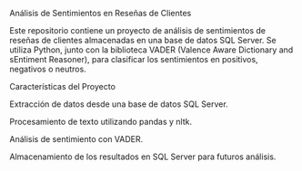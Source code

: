 Análisis de Sentimientos en Reseñas de Clientes

Este repositorio contiene un proyecto de análisis de sentimientos de reseñas de clientes almacenadas en una base de datos SQL Server. Se utiliza Python, junto con la biblioteca VADER (Valence Aware Dictionary and sEntiment Reasoner), para clasificar los sentimientos en positivos, negativos o neutros.

Características del Proyecto

Extracción de datos desde una base de datos SQL Server.

Procesamiento de texto utilizando pandas y nltk.

Análisis de sentimiento con VADER.

Almacenamiento de los resultados en SQL Server para futuros análisis.

